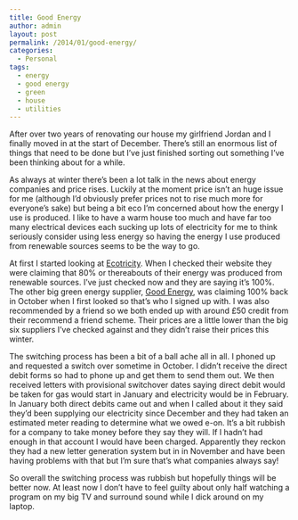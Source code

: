 ```yaml
---
title: Good Energy
author: admin
layout: post
permalink: /2014/01/good-energy/
categories:
  - Personal
tags:
  - energy
  - good energy
  - green
  - house
  - utilities
---
```

After over two years of renovating our house my girlfriend Jordan and I finally moved in at the start of December. There&#8217;s still an enormous list of things that need to be done but I&#8217;ve just finished sorting out something I&#8217;ve been thinking about for a while.

As always at winter there&#8217;s been a lot talk in the news about energy companies and price rises. Luckily at the moment price isn&#8217;t an huge issue for me (although I&#8217;d obviously prefer prices not to rise much more for everyone&#8217;s sake) but being a bit eco I&#8217;m concerned about how the energy I use is produced. I like to have a warm house too much and have far too many electrical devices each sucking up lots of electricity for me to think seriously consider using less energy so having the energy I use produced from renewable sources seems to be the way to go.

At first I started looking at [Ecotricity][1]. When I checked their website they were claiming that 80% or thereabouts of their energy was produced from renewable sources. I&#8217;ve just checked now and they are saying it&#8217;s 100%. The other big green energy supplier, [Good Energy][2], was claiming 100% back in October when I first looked so that&#8217;s who I signed up with. I was also recommended by a friend so we both ended up with around £50 credit from their recommend a friend scheme. Their prices are a little lower than the big six suppliers I&#8217;ve checked against and they didn&#8217;t raise their prices this winter.

The switching process has been a bit of a ball ache all in all. I phoned up and requested a switch over sometime in October. I didn&#8217;t receive the direct debit forms so had to phone up and get them to send them out. We then received letters with provisional switchover dates saying direct debit would be taken for gas would start in January and electricity would be in February. In January both direct debits came out and when I called about it they said they&#8217;d been supplying our electricity since December and they had taken an estimated meter reading to determine what we owed e-on. It&#8217;s a bit rubbish for a company to take money before they say they will. If I hadn&#8217;t had enough in that account I would have been charged. Apparently they reckon they had a new letter generation system but in in November and have been having problems with that but I&#8217;m sure that&#8217;s what companies always say!

So overall the switching process was rubbish but hopefully things will be better now. At least now I don&#8217;t have to feel guilty about only half watching a program on my big TV and surround sound while I dick around on my laptop.

 [1]: http://www.ecotricity.co.uk "Ecotricity"
 [2]: http://www.goodenergy.co.uk "Good Energy"